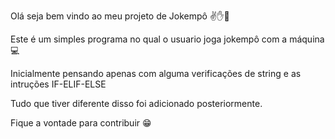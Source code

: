 Olá seja bem vindo ao meu projeto de Jokempô ✌✋👊

Este é um simples programa no qual o usuario joga jokempô com a máquina 💻

Inicialmente pensando apenas com alguma verificações de string e as intruções
IF-ELIF-ELSE

Tudo que tiver diferente disso foi adicionado posteriormente.

Fique a vontade para contribuir 😁
